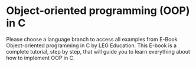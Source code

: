 # Object-oriented programming (OOP) in C
Please choose a language branch to access all examples from E-Book Object-oriented programming in C by LEG Education.
This E-book is a complete tutorial, step by step, that will guide you to learn everything about how to implement OOP in C. 
